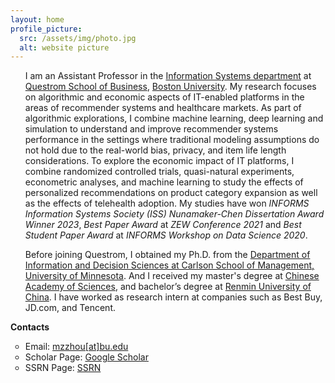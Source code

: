 ```yaml
---
layout: home
profile_picture:
  src: /assets/img/photo.jpg
  alt: website picture
---
```


<!-- <strong>Education</strong>
<ul>
<li style="list-style-type:circle;font-size:14px">Ph.D. Candidate, Department of Information & Decision Sciences, University of Minnesota (2017 - Present).</li>
<li style="list-style-type:circle;font-size:14px">M.S. in Computer Science, Chinese Academy of Sciences (2014 - 2017).</li>
<li style="list-style-type:circle;font-size:14px">B. Eng. in Information Security, Renmin University of China (2010 - 2014).</li>
<li style="list-style-type:circle;font-size:14px">Exchange Student, City University of Hong Kong (9/2012-12/2013).</li>
</ul> -->

<ul>
	I am an Assistant Professor in the <a href="https://www.bu.edu/questrom/faculty-research/academic-departments/information-systems/" target="_blank">Information Systems department</a> at <a href="https://www.bu.edu/questrom/" target="_blank">Questrom School of Business</a>, <a href="https://www.bu.edu/" target="_blank">Boston University</a>. My research focuses on algorithmic and economic aspects of IT-enabled platforms in the areas of recommender systems and healthcare markets. As part of algorithmic explorations, I combine machine learning, deep learning and simulation to understand and improve recommender systems performance in the settings where traditional modeling assumptions do not hold due to the real-world bias, privacy, and item life length considerations. To explore the economic impact of IT platforms, I combine randomized controlled trials, quasi-natural experiments, econometric analyses, and machine learning to study the effects of personalized recommendations on product category expansion as well as the effects of telehealth adoption. My studies have won <em>INFORMS Information Systems Society (ISS) Nunamaker-Chen Dissertation Award Winner 2023</em>, <em>Best Paper Award</em> at <em>ZEW Conference 2021</em> and <em>Best Student Paper Award</em> at <em>INFORMS Workshop on Data Science 2020</em>. 
</ul>

<ul>
	Before joining Questrom, I obtained my Ph.D. from the <a href="https://carlsonschool.umn.edu/departments/information-decision-sciences-department" target="_blank">Department of Information and Decision Sciences at Carlson School of Management, University of Minnesota</a>. And I received my master's degree at <a href="https://english.cas.cn/" target="_blank">Chinese Academy of Sciences</a>, and bachelor’s degree at <a href="https://www.ruc.edu.cn/en" target="_blank">Renmin University of China</a>. I have worked as research intern at companies such as Best Buy, JD.com, and Tencent. 
</ul>

<!-- <strong>Research Interest</strong>
<ul>
<li style="list-style-type:circle;font-size:14px"><strong>Topics: </strong>Recommender Systems, E-commerce, Privacy, Telehealth, Economic Impact of AI, Customer Lifetime Value, Category Expansion</li>
<li style="list-style-type:circle;font-size:14px"><strong>Methodologies: </strong>Machine Learning, Deep Learning, Simulation, Field Experiments, Econometrics</li>
</ul> -->

<!-- <strong>Academic Experience</strong>
<ul>
<li style="list-style-type:circle;font-size:14px"><strong>Instructor</strong> IDSc 4444 Descriptive and Predictive Analytics (Fall 2019, Fall 2020)</li>
</ul> -->

<strong>Contacts</strong>
<ul>
<li style="list-style-type:circle;font-size:14px">Email: <a href="mailto:mzzhou@bu.edu" target="_blank">mzzhou[at]bu.edu</a></li>
<li style="list-style-type:circle;font-size:14px">Scholar Page: <a href="https://scholar.google.com/citations?user=E28GeEIAAAAJ&hl=en&authuser=1" target="_blank">Google Scholar</a></li>
<li style="list-style-type:circle;font-size:14px">SSRN Page: <a href="https://privpapers.ssrn.com/sol3/cf_dev/AbsByAuth.cfm?per_id=4277569" target="_blank">SSRN</a></li>
</ul>